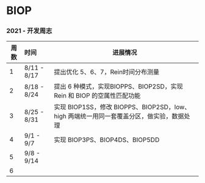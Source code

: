 # BIOP

### 2021 - 开发周志

| 周数 | 时间        | 进展情况                                                     |
| ---- | :---------- | ------------------------------------------------------------ |
| 1    | 8/11 - 8/17 | 提出优化 5、6、7，Rein时间分布测量                           |
| 2    | 8/18 - 8/24 | 提出 6 种模式，实现BIOPPS、BIOP2SD，实现 Rein 和 BIOP 的空属性匹配功能 |
| 3    | 8/25 - 8/31 | 实现 BIOP1SS，修改 BIOPPS、BIOP2SD，low、high 两端统一用同一套覆盖分区，做实验，数据处理 |
| 4    | 9/1 - 9/7   | 实现 BIOP3PS、BIOP4DS、BIOP5DD                               |
| 5    | 9/8 - 9/14  |                                                              |
| 6    |             |                                                              |


